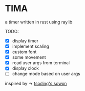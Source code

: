 # TIMA
a timer written in rust using raylib

TODO:
- [x] display timer
- [x] implement scaling
- [x] custom font
- [x] some movement
- [x] read user args from terminal
- [x] display clock
- [ ] change mode based on user args

inspired by -> [tsoding's sowon](https://github.com/tsoding/sowon)
